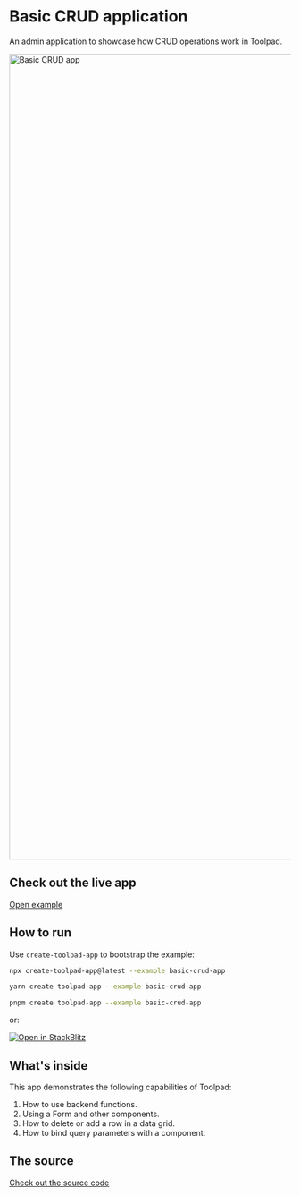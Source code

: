 # Basic CRUD application

<p class="description">An admin application to showcase how CRUD operations work in Toolpad.</p>

<a href="https://basic-crud-app-production.up.railway.app/prod/pages/AdminApp" target="_blank">
  <img src="https://mui.com/static/toolpad/docs/examples/basic-crud-app.png" alt="Basic CRUD app" style="aspect-ratio: 625/347;" width="1440">
</a>

## Check out the live app

[Open example](https://basic-crud-app-production.up.railway.app/prod/pages/AdminApp)

## How to run

Use `create-toolpad-app` to bootstrap the example:

```bash
npx create-toolpad-app@latest --example basic-crud-app
```

```bash
yarn create toolpad-app --example basic-crud-app
```

```bash
pnpm create toolpad-app --example basic-crud-app
```

or:

[![Open in StackBlitz](https://developer.stackblitz.com/img/open_in_stackblitz.svg)](https://stackblitz.com/fork/github/mui/mui-toolpad/tree/master/examples/basic-crud-app)

## What's inside

This app demonstrates the following capabilities of Toolpad:

1. How to use backend functions.
2. Using a Form and other components.
3. How to delete or add a row in a data grid.
4. How to bind query parameters with a component.

## The source

[Check out the source code](https://github.com/mui/mui-toolpad/tree/master/examples/basic-crud-app)
